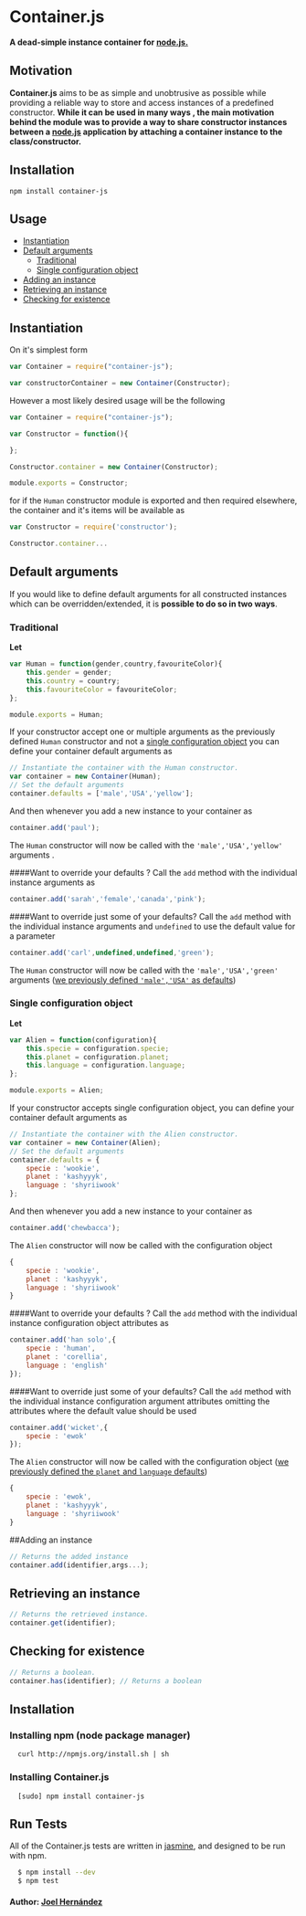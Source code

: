 # Container.js
**A dead-simple instance container for [node.js.](https://nodejs.org/)**

Motivation
--------
**Container.js** aims to be as simple and unobtrusive as possible while providing a reliable way to store and access instances of a predefined constructor.
**While it can be used in many ways , the main motivation behind the module was to provide a way to share constructor instances between a [node.js](https://nodejs.org/) application by attaching a container instance to the class/constructor.**

Installation
--------

    npm install container-js

Usage
--------
* [Instantiation](#instantiation)
* [Default arguments](#default-arguments)
  * [Traditional](#traditional)
  * [Single configuration object](#single-configuration-object)
* [Adding an instance](#adding-an-instance)
* [Retrieving an instance](#retrieving-an-instance)
* [Checking for existence](#checking-for-existence)

## Instantiation

On it's simplest form

``` js
var Container = require("container-js");

var constructorContainer = new Container(Constructor);
```

However a most likely desired usage  will be the following

``` js
var Container = require("container-js");

var Constructor = function(){

};

Constructor.container = new Container(Constructor);

module.exports = Constructor;

```
for if the `Human` constructor module is exported and then required elsewhere,  the container and it's items will be available as 
``` js
var Constructor = require('constructor');

Constructor.container...
```

## Default arguments

If you would like to define default arguments for all constructed instances which can be overridden/extended, it is **possible to do so in two ways**.

### Traditional
**Let**
``` js
var Human = function(gender,country,favouriteColor){
	this.gender = gender;
	this.country = country;
	this.favouriteColor = favouriteColor;
};

module.exports = Human;
```

If your constructor accept one or multiple arguments as the previously defined `Human` constructor and not a [single configuration object](#single-configuration-object) you can define your container default arguments as 
``` js
// Instantiate the container with the Human constructor.
var container = new Container(Human);
// Set the default arguments
container.defaults = ['male','USA','yellow'];
```
And then whenever you add a new instance to your container as
``` js
container.add('paul');
```
The `Human` constructor will now be called with the `'male','USA','yellow'` arguments .

####Want to override your defaults ?
Call the `add` method with the individual instance arguments as 

``` js
container.add('sarah','female','canada','pink');
```

####Want to override just some of your defaults?
Call the `add` method with the individual instance arguments and `undefined` to use the default value for a parameter 
``` js
container.add('carl',undefined,undefined,'green');
```
The `Human` constructor will now be called with the `'male','USA','green'` arguments ([we previously defined `'male','USA'` as defaults](#traditional))

### Single configuration object
**Let**
``` js
var Alien = function(configuration){
	this.specie = configuration.specie;
	this.planet = configuration.planet;
	this.language = configuration.language;
};

module.exports = Alien;
```
If your constructor accepts single configuration object, you can define your container default arguments as 
``` js
// Instantiate the container with the Alien constructor.
var container = new Container(Alien);
// Set the default arguments
container.defaults = {
	specie : 'wookie',
	planet : 'kashyyyk',
	language : 'shyriiwook'
};
```
And then whenever you add a new instance to your container as
``` js
container.add('chewbacca');
```
The `Alien` constructor will now be called with the configuration object
``` js
{
	specie : 'wookie',
	planet : 'kashyyyk',
	language : 'shyriiwook'
}
```


####Want to override your defaults ?
Call the `add` method with the individual instance configuration object attributes as

``` js
container.add('han solo',{
	specie : 'human',
	planet : 'corellia',
	language : 'english'
});
```

####Want to override just some of your defaults?
Call the `add` method with the individual instance configuration argument attributes omitting the attributes where the default value should be used
``` js
container.add('wicket',{
	specie : 'ewok'
});
```
The `Alien` constructor will now be called with the configuration object
([we previously defined  the `planet` and `language`  defaults](#single-configuration-object))

``` js
{
	specie : 'ewok',
	planet : 'kashyyyk',
	language : 'shyriiwook'
}
```

##Adding an instance
``` js
// Returns the added instance
container.add(identifier,args...);
```
## Retrieving an instance
``` js
// Returns the retrieved instance.
container.get(identifier);
```
## Checking for existence
``` js
// Returns a boolean.
container.has(identifier); // Returns a boolean
```

## Installation

### Installing npm (node package manager)
```
  curl http://npmjs.org/install.sh | sh
```

### Installing Container.js
```
  [sudo] npm install container-js
```

## Run Tests
All of the Container.js tests are written in [jasmine](http://jasmine.github.io/), and designed to be run with npm.

``` bash
  $ npm install --dev
  $ npm test
```

#### Author: [Joel Hernández](https://github.com/thefabulousdev)
